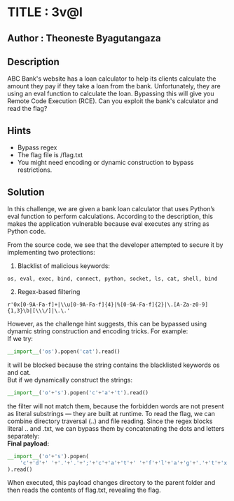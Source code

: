 # TITLE : 3v@l
## Author : Theoneste Byagutangaza
## Description
ABC Bank's website has a loan calculator to help its clients calculate the amount they pay if they take a loan from the bank. Unfortunately, they are using an eval function to calculate the loan. Bypassing this will give you Remote Code Execution (RCE). Can you exploit the bank's calculator and read the flag?
## Hints
- Bypass regex
- The flag file is /flag.txt
- You might need encoding or dynamic construction to bypass restrictions.
## Solution
In this challenge, we are given a bank loan calculator that uses Python’s eval function to perform calculations. According to the description, this makes the application vulnerable because eval executes any string as Python code.

From the source code, we see that the developer attempted to secure it by implementing two protections:
1. Blacklist of malicious keywords:
```
os, eval, exec, bind, connect, python, socket, ls, cat, shell, bind
```
2. Regex-based filtering
```
r'0x[0-9A-Fa-f]+|\\u[0-9A-Fa-f]{4}|%[0-9A-Fa-f]{2}|\.[A-Za-z0-9]{1,3}\b|[\\\/]|\.\.'
```
However, as the challenge hint suggests, this can be bypassed using dynamic string construction and encoding tricks. For example:  
If we try:
```python
__import__('os').popen('cat').read()
```
it will be blocked because the string contains the blacklisted keywords os and cat.  
But if we dynamically construct the strings:
```python
__import__('o'+'s').popen('c'+'a'+'t').read()
```
the filter will not match them, because the forbidden words are not present as literal substrings — they are built at runtime.
To read the flag, we can combine directory traversal (..) and file reading. Since the regex blocks literal .. and .txt, we can bypass them by concatenating the dots and letters separately:  
**Final payload:**
```python
__import__('o'+'s').popen(
    'c'+'d'+' '+'.'+'.'+';'+'c'+'a'+'t'+' '+'f'+'l'+'a'+'g'+'.'+'t'+'x'+'t'
).read()
```
When executed, this payload changes directory to the parent folder and then reads the contents of flag.txt, revealing the flag.



